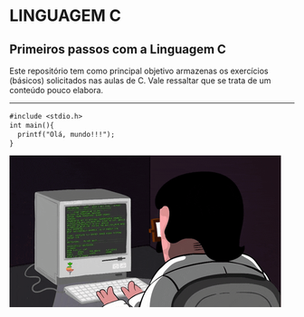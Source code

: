 # LINGUAGEM C
## Primeiros passos com a Linguagem C
Este repositório tem como principal objetivo armazenas os exercícios (básicos) solicitados nas aulas de C. Vale ressaltar que se trata de um conteúdo pouco elabora. 

---
```
#include <stdio.h>
int main(){
  printf("Olá, mundo!!!");
}
```

![programacao](https://github.com/hochiminh1996/EXERCICIOS_C/blob/master/dev_gif.gif)
